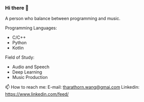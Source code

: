 ### Hi there 👋
A person who balance between programming and music. 

Programming Languages:
* C/C++ 
* Python
* Kotlin

Field of Study:
* Audio and Speech
* Deep Learning
* Music Production

📫 How to reach me: 
E-mail: tharathorn.wang@gmai.com
Linkedin: https://www.linkedin.com/feed/
<!--
**Tharamac/Tharamac** is a ✨ _special_ ✨ repository because its `README.md` (this file) appears on your GitHub profile.

Here are some ideas to get you started:

- 🔭 I’m currently working on IIV as m
- 🌱 I’m currently learning C++ 
- 📫 How to reach me: ...
- 😄 Pronouns: ...
- ⚡ Fun fact: ...
-->
